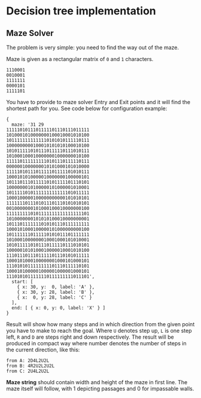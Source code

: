 # Decision tree implementation

## Maze Solver

The problem is very simple: you need to find the way out of the maze.

Maze is given as a rectangular matrix of `0` and `1` characters.

```
1110001
0010001
1111111
0000101
1111101
```

You have to provide to maze solver Entry and Exit points and it will find
the shortest path for you. See code below for configuration example:

```
{
  maze: '31 29
1111101011101111101110111011111
1010001010000000100010001010100
1011111111111110101010111110111
1000000000100010101010100010100
1010111110101110111110111010111
1010001000100000001000000010100
1111101111111110101110111110111
0000001000000010101000101010000
1111101011101111101111101010111
1000101010000010000000100000101
1011101110111110101111101110101
1000000010100000101000001010001
1011111010111111111111101011111
1000100000100000000000101010101
1111111011101011101110101010101
0010000000101000100010000000100
1111111110101111111111111111101
1010000000101010100010000000001
1011101111111010101110111111111
1000101000100000101000000000100
1011111110111110101011101111111
1010001000000010001000101010001
1010111110101110111110111010101
1000001010100010000010001010100
1110111011101111101110101011111
1000101000100000001000101000101
1110101011111111101110111110101
1000101000001000001000001000101
1110101011111110111111111011101',
  start: [
    { x: 30, y:  0, label: 'A' },
    { x: 30, y: 28, label: 'B' },
    { x:  0, y: 28, label: 'C' }
  ],
  end: [ { x: 0, y: 0, label: 'X' } ]
}
```

Result will show how many steps and in which direction from the given point you have to make
to reach the goal. Where `U` denotes step up, `L` is one step left, `R` and `D` are steps right and down respectively.
The result will be produced in compact way where number denotes the number of steps in the current direction, like this:

```
from A: 2D4L2U2L
from B: 4R2U2L2U2L
from C: 2U4L2U2L
```

**Maze string** should contain width and height of the maze in first line.
The maze itself will follow, with 1 depicting passages and 0 for impassable walls.
